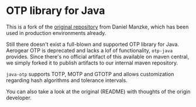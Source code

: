 
# OTP library for Java

This is a fork of the [original repository](https://github.com/manzke/otp-java) from Daniel Manzke, which
has been used in production environments already.

Still there doesn't exist a full-blown and supported OTP library for Java. Aerogear OTP is deprecated
and lacks a lof of functionality, `otp-java` provides. Since there's no official artifact of this
available on maven central, we simply forked it to publish artifacts to our internal maven repository.

`java-otp` supports TOTP, MOTP and GTOTP and allows customization regarding hash algorithms and
tolerance intervals.

You can also take a look at the original (README) with thoughts of the origin developer.
